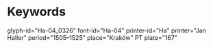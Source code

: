 # Keywords
glyph-id="Ha-04_0326"
font-id="Ha-04"
printer-id="Ha"
printer="Jan Haller"
period="1505–1525"
place="Kraków"
PT plate="167"
